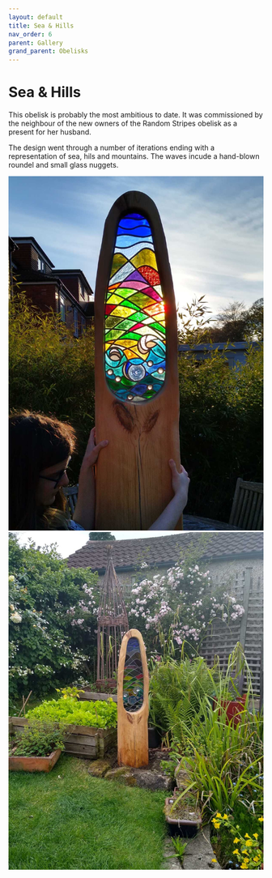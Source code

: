 ```yaml
---
layout: default
title: Sea & Hills
nav_order: 6
parent: Gallery
grand_parent: Obelisks
---
```


# Sea & Hills

This obelisk is probably the most ambitious to date. It was commissioned by the neighbour of the new owners of the Random Stripes obelisk as a present for her husband.

The design went through a number of iterations ending with a representation of sea, hils and mountains. The waves incude a hand-blown roundel and small glass nuggets.

![Alison's Obelisk](/images/alisonsobelisk.jpg) ![Alison's Obelisk Installed](/images/alisonsobeliskfitted.jpg)
